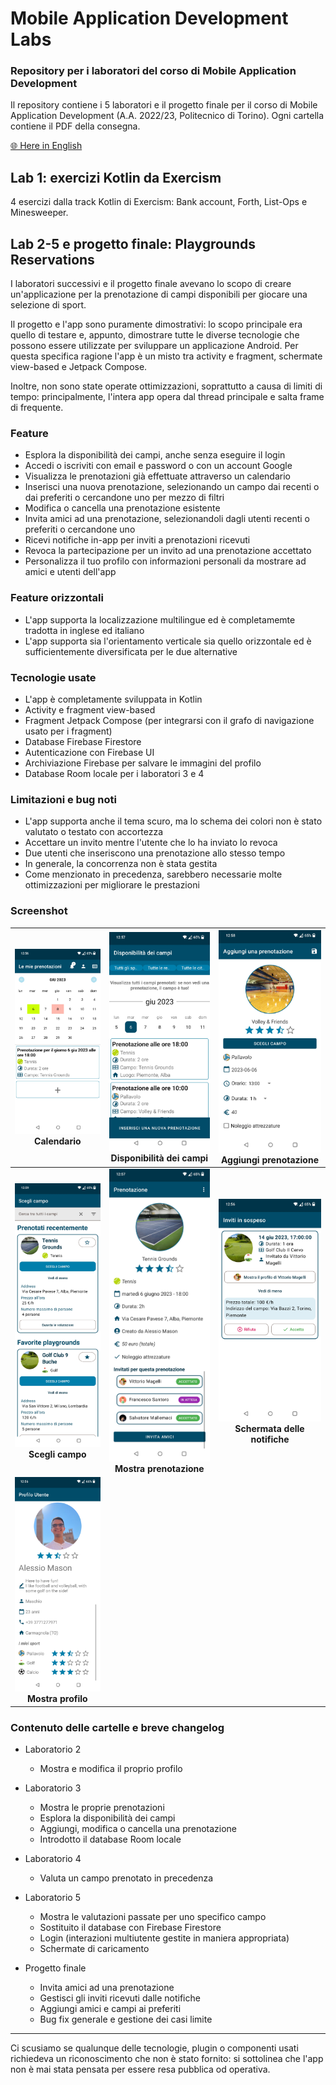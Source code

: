 # Mobile Application Development Labs
### Repository per i laboratori del corso di Mobile Application Development
Il repository contiene i 5 laboratori e il progetto finale per il corso di Mobile Application Development (A.A. 2022/23, Politecnico di Torino). Ogni cartella contiene il PDF della consegna.

[🌐 Here in English](README.md)

## Lab 1: exercizi Kotlin da Exercism

4 esercizi dalla track Kotlin di Exercism: Bank account, Forth, List-Ops e Minesweeper.

## Lab 2-5 e progetto finale: Playgrounds Reservations

I laboratori successivi e il progetto finale avevano lo scopo di creare un'applicazione per la prenotazione di campi disponibili per giocare una selezione di sport.

Il progetto e l'app sono puramente dimostrativi: lo scopo principale era quello di testare e, appunto, dimostrare tutte le diverse tecnologie che possono essere utilizzate per sviluppare un applicazione Android. Per questa specifica ragione l'app è un misto tra activity e fragment, schermate view-based e Jetpack Compose.

Inoltre, non sono state operate ottimizzazioni, soprattutto a causa di limiti di tempo: principalmente, l'intera app opera dal thread principale e salta frame di frequente.

### Feature

- Esplora la disponibilità dei campi, anche senza eseguire il login
- Accedi o iscriviti con email e password o con un account Google
- Visualizza le prenotazioni già effettuate attraverso un calendario
- Inserisci una nuova prenotazione, selezionando un campo dai recenti o dai preferiti o cercandone uno per mezzo di filtri
- Modifica o cancella una prenotazione esistente
- Invita amici ad una prenotazione, selezionandoli dagli utenti recenti o preferiti o cercandone uno
- Ricevi notifiche in-app per inviti a prenotazioni ricevuti
- Revoca la partecipazione per un invito ad una prenotazione accettato
- Personalizza il tuo profilo con informazioni personali da mostrare ad amici e utenti dell'app

### Feature orizzontali

- L'app supporta la localizzazione multilingue ed è completamemte tradotta in inglese ed italiano
- L'app supporta sia l'orientamento verticale sia quello orizzontale ed è sufficientemente diversificata per le due alternative

### Tecnologie usate

- L'app è completamente sviluppata in Kotlin
- Activity e fragment view-based
- Fragment Jetpack Compose (per integrarsi con il grafo di navigazione usato per i fragment)
- Database Firebase Firestore
- Autenticazione con Firebase UI
- Archiviazione Firebase per salvare le immagini del profilo
- Database Room locale per i laboratori 3 e 4

### Limitazioni e bug noti
- L'app supporta anche il tema scuro, ma lo schema dei colori non è stato valutato o testato con accortezza
- Accettare un invito mentre l'utente che lo ha inviato lo revoca
- Due utenti che inseriscono una prenotazione allo stesso tempo
- In generale, la concorrenza non è stata gestita
- Come menzionato in precedenza, sarebbero necessarie molte ottimizzazioni per migliorare le prestazioni

### Screenshot

| ![Calendario](images/it/Calendar.jpg) Calendario | ![Disponibilità dei campi](images/it/Playgrounds%20availability.jpg) Disponibilità dei campi | ![Aggiungi prenotazione](images/it/Add%20reservation.jpg) Aggiungi prenotazione |
| :-------------: | :-------------: | :-------------: |
| ![Scegli campo](images/it/Choose%20playground.jpg) **Scegli campo** | ![Mostra prenotazione](images/it/Show%20reservation.jpg) **Mostra prenotazione** | ![Schermata delle notifiche](images/it/Notifications%20screen.jpg) **Schermata delle notifiche** |
| ![Mostra profilo](images/it/Show%20profile.jpg) **Mostra profilo** | | |

### Contenuto delle cartelle e breve changelog
- Laboratorio 2
	- Mostra e modifica il proprio profilo

- Laboratorio 3 
	- Mostra le proprie prenotazioni
	- Esplora la disponibilità dei campi
	- Aggiungi, modifica o cancella una prenotazione
	- Introdotto il database Room locale

- Laboratorio 4
	- Valuta un campo prenotato in precedenza

- Laboratorio 5
	- Mostra le valutazioni passate per uno specifico campo
	- Sostituito il database con Firebase Firestore
	- Login (interazioni multiutente gestite in maniera appropriata)
	- Schermate di caricamento

- Progetto finale
	- Invita amici ad una prenotazione
	- Gestisci gli inviti ricevuti dalle notifiche
	- Aggiungi amici e campi ai preferiti
	- Bug fix generale e gestione dei casi limite

---

Ci scusiamo se qualunque delle tecnologie, plugin o componenti usati richiedeva un riconoscimento che non è stato fornito: si sottolinea che l'app non è mai stata pensata per essere resa pubblica od operativa.
